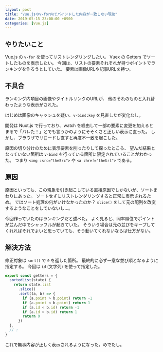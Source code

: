 ```yaml
---
layout: post
title: "Vue.jsのv-for内でバインドした内容が一致しない現象"
date: 2019-05-15 23:00:00 +0900
categories: [Vue.js]
---
```


## やりたいこと

Vue.js の `v-for` を使ってリストレンダリングしたい。
Vuex の Getters でソートしたものを表示したい。
今回は、リストの要素それぞれが持つポイントでランキングを作ろうとしていた。
要素は画像URLや記事URLを持つ。


## 不具合

ランキング内項目の画像やタイトルリンクのURLが、
他のそれのものと入れ替わったような表示がされた。

はじめは画像のキャッシュを疑い、`v-bind:key` を見直したが変化なし。

開発は Nuxt.js で行っており、watch を経由して一部の要素に変更を加えると
まるで「バレた！」とでも言うかのようにそそくさと正しい表示に直った。
しかし、ブラウザでリロードし直すと再度不一致を起こした。

原因の切り分けのために表示要素を削ったりして探ったところ、
望んだ結果となっていない箇所は `v-bind` を行っている箇所に限定されていることがわかった。
つまり `<img :src="theSrc">` や `<a :href="theUrl">` である。


## 原因

原因といっても、この現象を引き起こしている直接原因でしかないが、ソートまわりにあった。
ソートせずにリストレンダリングすると正常に表示されるため。
ではソート処理の何がいけなかったのか？
`slice()` をして元の配列を改変するようなことをしていないし…。

今回作っていたのはランキングだと述べた。
よく見ると、同率順位でポイントが並んだ中でシャッフルが起きていた。
そういう場合は元の並びをキープしてくれればそれでよいと思っていても、そう動いてくれないならば仕方がない。


## 解決方法

修正対象は `sort()` で `0` を返した箇所。
最終的に必ず一意な並び順となるように指定する。
今回は `id` (文字列) を使って指定した。

```js
export const getters = {
  sortedList(state) {
    return state.list
      .slice()
      .sort((a, b) => {
        if (a.point > b.point) return -1
        if (a.point < b.point) return 1
        if (a.id < b.id) return -1
        if (a.id > b.id) return 1
        return 0
      })
  },
  // :
}
```

これで無事内容が正しく表示されるようになった。めでたし。

